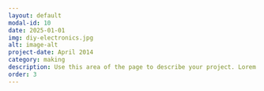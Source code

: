 ```yaml
---
layout: default
modal-id: 10
date: 2025-01-01
img: diy-electronics.jpg
alt: image-alt
project-date: April 2014
category: making
description: Use this area of the page to describe your project. Lorem ipsum dolor sit amet, consectetur adipisicing elit. Mollitia neque assumenda ipsam nihil, molestias magnam, recusandae quos quis inventore quisquam velit asperiores, vitae? Reprehenderit soluta, eos quod consequuntur itaque. Nam.
order: 3
---
```

